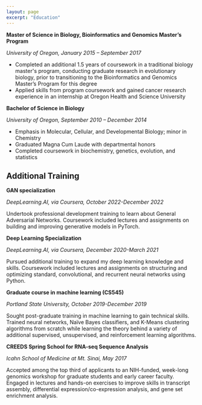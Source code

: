 ```yaml
---
layout: page
excerpt: "Education"
---
```


**Master of Science in Biology, Bioinformatics and Genomics Master’s Program**

_University of Oregon, January 2015 – September 2017_
-	Completed an additional 1.5 years of coursework in a traditional biology master's program, conducting graduate research in evolutionary biology, prior to transitioning to the Bioinformatics and Genomics Master’s Program for this degree
-	Applied skills from program coursework and gained cancer research experience in an internship at Oregon Health and Science University


**Bachelor of Science in Biology**

_University of Oregon, September 2010 – December 2014_
-	Emphasis in Molecular, Cellular, and Developmental Biology; minor in Chemistry
-	Graduated Magna Cum Laude with departmental honors
-	Completed coursework in biochemistry, genetics, evolution, and statistics

## Additional Training

**GAN specialization**

_DeepLearning.AI, via Coursera, October 2022-December 2022_

Undertook professional development training to learn about General Adversarial Networks. Coursework included lectures and assignments on building and improving generative models in PyTorch.

**Deep Learning Specialization**

_DeepLearning.AI, via Coursera, December 2020-March 2021_

Pursued additional training to expand my deep learning knowledge and skills. Coursework included lectures and assignments on structuring and optimizing standard, convolutional, and recurrent neural networks using Python.

**Graduate course in machine learning (CS545)**

_Portland State University, October 2019-December 2019_

Sought post-graduate training in machine learning to gain technical skills. Trained neural networks, Naïve Bayes classifiers, and K-Means clustering algorithms from scratch while learning the theory behind a variety of additional supervised, unsupervised, and reinforcement learning algorithms.

**CREEDS Spring School for RNA-seq Sequence Analysis**

_Icahn School of Medicine at Mt. Sinai, May 2017_

Accepted among the top third of applicants to an NIH-funded, week-long genomics workshop for graduate students and early career faculty. Engaged in lectures and hands-on exercises to improve skills in transcript assembly, differential expression/co-expression analysis, and gene set enrichment analysis.

